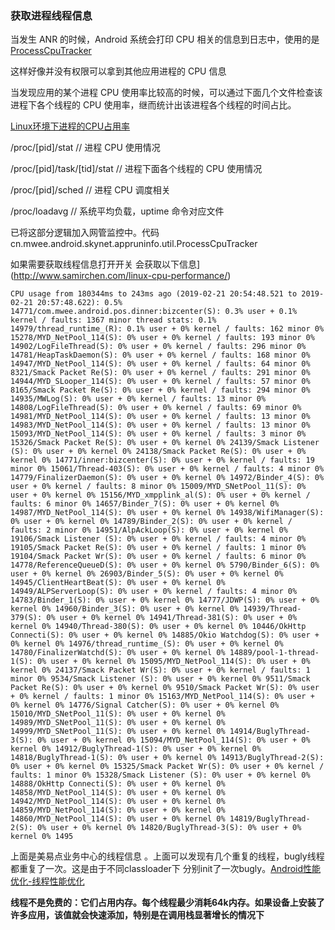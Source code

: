 ### 获取进程线程信息

当发生 ANR 的时候，Android 系统会打印 CPU 相关的信息到日志中，使用的是[ProcessCpuTracker](http://androidxref.com/9.0.0_r3/xref/frameworks/base/core/java/com/android/internal/os/ProcessCpuTracker.java)

这样好像并没有权限可以拿到其他应用进程的 CPU 信息

当发现应用的某个进程 CPU 使用率比较高的时候，可以通过下面几个文件检查该进程下各个线程的 CPU 使用率，继而统计出该进程各个线程的时间占比。

 [Linux环境下进程的CPU占用率](http://www.samirchen.com/linux-cpu-performance/)

/proc/[pid]/stat             // 进程 CPU 使用情况

/proc/[pid]/task/[tid]/stat  // 进程下面各个线程的 CPU 使用情况

/proc/[pid]/sched            // 进程 CPU 调度相关

/proc/loadavg                // 系统平均负载，uptime 命令对应文件



已将这部分逻辑加入网管监控中。代码cn.mwee.android.skynet.appruninfo.util.ProcessCpuTracker

如果需要获取线程信息打开开关 会获取以下信息](http://www.samirchen.com/linux-cpu-performance/)

`CPU usage from 180344ms to 243ms ago (2019-02-21 20:54:48.521 to 2019-02-21 20:57:48.622):
    0.5% 14771/com.mwee.android.pos.dinner:bizcenter(S): 0.3% user + 0.1% kernel / faults: 1367 minor
    thread stats:
    0.1% 14979/thread_runtime_(R): 0.1% user + 0% kernel / faults: 162 minor
    0% 15278/MYD_NetPool_114(S): 0% user + 0% kernel / faults: 193 minor
    0% 14902/LogFileThread(S): 0% user + 0% kernel / faults: 296 minor
    0% 14781/HeapTaskDaemon(S): 0% user + 0% kernel / faults: 168 minor
    0% 14947/MYD_NetPool_114(S): 0% user + 0% kernel / faults: 64 minor
    0% 8321/Smack Packet Re(S): 0% user + 0% kernel / faults: 291 minor
    0% 14944/MYD_SLooper_114(S): 0% user + 0% kernel / faults: 57 minor
    0% 8165/Smack Packet Re(S): 0% user + 0% kernel / faults: 294 minor
    0% 14935/MWLog(S): 0% user + 0% kernel / faults: 13 minor
    0% 14808/LogFileThread(S): 0% user + 0% kernel / faults: 69 minor
    0% 14981/MYD_NetPool_114(S): 0% user + 0% kernel / faults: 13 minor
    0% 14983/MYD_NetPool_114(S): 0% user + 0% kernel / faults: 13 minor
    0% 15093/MYD_NetPool_114(S): 0% user + 0% kernel / faults: 3 minor
    0% 15326/Smack Packet Re(S): 0% user + 0% kernel
    0% 24139/Smack Listener (S): 0% user + 0% kernel
    0% 24138/Smack Packet Re(S): 0% user + 0% kernel
    0% 14771/inner:bizcenter(S): 0% user + 0% kernel / faults: 19 minor
    0% 15061/Thread-403(S): 0% user + 0% kernel / faults: 4 minor
    0% 14779/FinalizerDaemon(S): 0% user + 0% kernel
    0% 14972/Binder_4(S): 0% user + 0% kernel / faults: 8 minor
    0% 15009/MYD_SNetPool_11(S): 0% user + 0% kernel
    0% 15156/MYD_xmpplink_al(S): 0% user + 0% kernel / faults: 6 minor
    0% 14657/Binder_7(S): 0% user + 0% kernel
    0% 14987/MYD_NetPool_114(S): 0% user + 0% kernel
    0% 14938/WifiManager(S): 0% user + 0% kernel
    0% 14789/Binder_2(S): 0% user + 0% kernel / faults: 2 minor
    0% 14951/AlpAckLoop(S): 0% user + 0% kernel
    0% 19106/Smack Listener (S): 0% user + 0% kernel / faults: 4 minor
    0% 19105/Smack Packet Re(S): 0% user + 0% kernel / faults: 1 minor
    0% 19104/Smack Packet Wr(S): 0% user + 0% kernel / faults: 6 minor
    0% 14778/ReferenceQueueD(S): 0% user + 0% kernel
    0% 5790/Binder_6(S): 0% user + 0% kernel
    0% 26903/Binder_5(S): 0% user + 0% kernel
    0% 14945/ClientHeartBeat(S): 0% user + 0% kernel
    0% 14949/ALPServerLoop(S): 0% user + 0% kernel / faults: 4 minor
    0% 14783/Binder_1(S): 0% user + 0% kernel
    0% 14777/JDWP(S): 0% user + 0% kernel
    0% 14960/Binder_3(S): 0% user + 0% kernel
    0% 14939/Thread-379(S): 0% user + 0% kernel
    0% 14941/Thread-381(S): 0% user + 0% kernel
    0% 14940/Thread-380(S): 0% user + 0% kernel
    0% 10446/OkHttp Connecti(S): 0% user + 0% kernel
    0% 14885/Okio Watchdog(S): 0% user + 0% kernel
    0% 14976/thread_runtime_(S): 0% user + 0% kernel
    0% 14780/FinalizerWatchd(S): 0% user + 0% kernel
    0% 14889/pool-1-thread-1(S): 0% user + 0% kernel
    0% 15095/MYD_NetPool_114(S): 0% user + 0% kernel
    0% 24137/Smack Packet Wr(S): 0% user + 0% kernel / faults: 1 minor
    0% 9534/Smack Listener (S): 0% user + 0% kernel
    0% 9511/Smack Packet Re(S): 0% user + 0% kernel
    0% 9510/Smack Packet Wr(S): 0% user + 0% kernel / faults: 1 minor
    0% 15163/MYD_NetPool_114(S): 0% user + 0% kernel
    0% 14776/Signal Catcher(S): 0% user + 0% kernel
    0% 15010/MYD_SNetPool_11(S): 0% user + 0% kernel
    0% 14989/MYD_SNetPool_11(S): 0% user + 0% kernel
    0% 14999/MYD_SNetPool_11(S): 0% user + 0% kernel
    0% 14914/BuglyThread-3(S): 0% user + 0% kernel
    0% 15094/MYD_NetPool_114(S): 0% user + 0% kernel
    0% 14912/BuglyThread-1(S): 0% user + 0% kernel
    0% 14818/BuglyThread-1(S): 0% user + 0% kernel
    0% 14913/BuglyThread-2(S): 0% user + 0% kernel
    0% 15325/Smack Packet Wr(S): 0% user + 0% kernel / faults: 1 minor
    0% 15328/Smack Listener (S): 0% user + 0% kernel
    0% 14888/OkHttp Connecti(S): 0% user + 0% kernel
    0% 14858/MYD_NetPool_114(S): 0% user + 0% kernel
    0% 14942/MYD_NetPool_114(S): 0% user + 0% kernel
    0% 14859/MYD_NetPool_114(S): 0% user + 0% kernel
    0% 14860/MYD_NetPool_114(S): 0% user + 0% kernel
    0% 14819/BuglyThread-2(S): 0% user + 0% kernel
    0% 14820/BuglyThread-3(S): 0% user + 0% kernel
    0% 1495`

上面是美易点业务中心的线程信息 。上面可以发现有几个重复的线程，bugly线程都重复了一次。这是由于不同classloader下 分别init了一次bugly。[Android性能优化-线程性能优化](http://www.lightskystreet.com/2016/10/18/android-optimize-thread/)

**线程不是免费的：它们占用内存。每个线程最少消耗64k内存。如果设备上安装了许多应用，该值就会快速添加，特别是在调用栈显著增长的情况下**